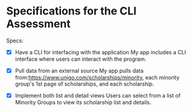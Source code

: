 # Specifications for the CLI Assessment

Specs:
- [x] Have a CLI for interfacing with the application
My app includes a CLI interface where users can interact with the program.
      
- [x] Pull data from an external source
My app pulls data from:https://www.unigo.com/scholarships/minority, each minority group's 1st page of scholarships, and each scholarship.
         
- [x] Implement both list and detail views
Users can select from a list of Minority Groups to view its scholarship list and details.

